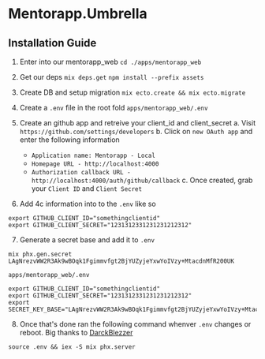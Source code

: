 # Mentorapp.Umbrella

## Installation Guide
1. Enter into our mentorapp_web
`cd ./apps/mentorapp_web`

2. Get our deps
`mix deps.get`
`npm install --prefix assets`

3. Create DB and setup migration
`mix ecto.create && mix ecto.migrate`

4. Create a `.env` file in the root fold `apps/mentorapp_web/.env`


5. Create an github app and retreive your client_id and client_secret
  a. Visit `https://github.com/settings/developers`
  b. Click on `new OAuth app` and enter the following information
    * `Application name: Mentorapp - Local`
    * `Homepage URL - http://localhost:4000`
    * `Authorization callback URL - http://localhost:4000/auth/github/callback`
  c. Once created, grab your `Client ID` and `Client Secret`

6. Add 4c information into to the `.env` like so
```
export GITHUB_CLIENT_ID="somethingclientid" 
export GITHUB_CLIENT_SECRET="1231312331231231212312" 
```

7. Generate a secret base and add it to `.env`
```
mix phx.gen.secret
LAgNrezvWW2R3Ak9wBOqk1Fgimmvfgt2BjYUZyjeYxwYoIVzy+MtacdnMfR200UK
```

`apps/mentorapp_web/.env`
```
export GITHUB_CLIENT_ID="somethingclientid" 
export GITHUB_CLIENT_SECRET="1231312331231231212312" 
export SECRET_KEY_BASE="LAgNrezvWW2R3Ak9wBOqk1Fgimmvfgt2BjYUZyjeYxwYoIVzy+MtacdnMfR200UK" 
```
8. Once that's done ran the following command whenver `.env` changes or reboot. Big thanks to [DarckBlezzer](https://stackoverflow.com/questions/44949561/set-load-environment-variables-in-a-phoenix-app)

`source .env && iex -S mix phx.server`



